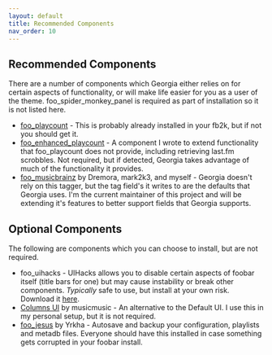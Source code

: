 ```yaml
---
layout: default
title: Recommended Components
nav_order: 10
---
```

## Recommended Components

There are a number of components which Georgia either relies on for certain aspects of functionality, or will make life easier for you as a user of the theme. foo_spider_monkey_panel is required as part of installation so it is not listed here.

- [foo_playcount](https://www.foobar2000.org/components/view/foo_playcount) - This is probably already installed in your fb2k, but if not you should get it.
- [foo_enhanced_playcount](https://www.foobar2000.org/components/view/foo_enhanced_playcount) - A component I wrote to extend functionality that foo_playcount does not provide, including retrieving last.fm scrobbles. Not required, but if detected, Georgia takes advantage of much of the functionality it provides.
- [foo_musicbrainz](https://www.foobar2000.org/components/view/foo_musicbrainz) by Dremora, mark2k3, and myself - Georgia doesn't rely on this tagger, but the tag field's it writes to are the defaults that Georgia uses. I'm the current maintainer of this project and will be extending it's features to better support fields that Georgia supports.

## Optional Components

The following are components which you can choose to install, but are not required.

- foo_uihacks - UIHacks allows you to disable certain aspects of foobar itself (title bars for one) but may cause instability or break other components. _Typically_ safe to use, but install at your own risk. Download it [here](https://github.com/kbuffington/Georgia/releases/download/2.0.0-beta3/foo_ui_hacks.2013-02-19.fb2k-component).
- [Columns UI](https://yuo.be/columns-ui) by musicmusic - An alternative to the Default UI. I use this in my personal setup, but it is not required.
- [foo_jesus](https://www.foobar2000.org/components/view/foo_jesus) by Yrkha - Autosave and backup your configuration, playlists and metadb files. Everyone should have this installed in case something gets corrupted in your foobar install.